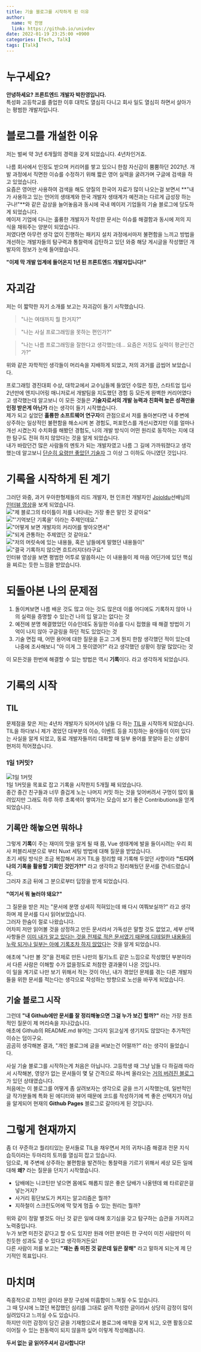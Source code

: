 ```yaml
---
title: 기술 블로그를 시작하게 된 이유
author:
  name: 박 찬영
  link: https://github.io/univdev
date: 2022-01-19 23:25:00 +0900
categories: [Tech, Talk]
tags: [Talk]
---
```

# 누구세요?
**안녕하세요? 프론트엔드 개발자 박찬영입니다.**  
특성화 고등학교를 졸업한 이후 대학도 열심히 다니고 회사 일도 열심히 하면서 살아가는 평범한 개발자입니다.
# 블로그를 개설한 이유
저는 벌써 약 3년 6개월의 경력을 갖게 되었습니다. 4년차인거죠.

나름 회사에서 인정도 받으며 커리어를 쌓고 있으니 한참 자신감이 뿜뿜하던 2021년.
개발 과정에서 직면한 이슈를 수정하기 위해 짧은 영어 실력을 굴려가며 구글에 검색을 하고 있었습니다.  
요즘은 영어만 사용하여 검색을 해도 양질의 한국어 자료가 많이 나오는걸 보면서 **"내가 사용하고 있는 언어의 생태계와 한국 개발자 생태계가 예전과는 다르게 급성장 하는구나!"**와 같은 감상을 늘어놓음과 동시에 국내 메이저 기업들의 기술 블로그에 당도하게 되었습니다.  
메이저 기업에 다니는 훌륭한 개발자가 작성한 문서는 이슈를 해결함과 동시에 저의 지식을 채워주는 양분이 되었습니다.  
저였다면 아무런 생각 없이 진행하는 패키지 설치 과정에서마저 불편함을 느끼고 방법을 개선하는 개발자들의 탐구력과 통찰력에 감탄하고 있던 와중 해당 게시글을 작성했던 개발자의 정보가 눈에 들어왔습니다.

**"이제 막 개발 업계에 들어온지 1년 된 프론트엔드 개발자입니다!"**
# 자괴감
저는 이 짧막한 자기 소개를 보고는 자괴감이 들기 시작했습니다.  
> "나는 여태까지 뭘 한거지?"

> "나는 사실 프로그래밍을 못하는 편인가?"

> "나는 나름 프로그래밍을 잘한다고 생각했는데... 요즘은 저정도 실력이 평균인건가?"

위와 같은 자학적인 생각들이 머리속을 지배하게 되었고, 저의 과거를 곱씹어 보았습니다.

프로그래밍 경진대회 수상, 대학교에서 교수님들께 들었던 수많은 칭찬, 스타트업 입사 2년만에 엔지니어링 매니저로서 개발팀을 지도했던 경험 등 모든게 완벽한 커리어였다고 생각했는데 알고보니 이 모든 것들은 **기술자로서의 개발 능력과 친화력 높은 성격만을 인정 받은게 아닌가** 라는 생각이 들기 시작했습니다.  
제가 되고 싶었던 **훌륭한 소프트웨어 연구자**의 관점으로서 저를 돌아본다면 내 주변에 상주하는 일상적인 불편함을 해소시켜 본 경험도, 퍼포먼스를 개선시켰지만 이를 얼마나 개선 시켰는지 수치화를 해봤던 경험도, 나의 개발 방식이 어떤 원리로 동작하는 지에 대한 탐구도 전혀 하지 않았다는 것을 알게 되었습니다.  
내가 바랐던건 많은 사람들의 멘토가 되는 개발자였고 나름 그 길에 가까워졌다고 생각했는데 알고보니 <u>단순히 요령만 좋았던 기술자</u> 그 이상 그 이하도 아니였던 것입니다.
# 기록을 시작하게 된 계기
그러던 와중, 과거 우아한형제들의 리드 개발자, 현 인프런 개발자인 [Jojoldu][Jojoldu]선배님의 [인터뷰 영상][인터뷰 영상]을 보게 되었습니다.  
!["제 블로그의 타이틀이 저를 나타내는 가장 좋은 말인 것 같아요"][기억보단 기록을 01]
!["'기억보단 기록을' 이라는 주제인데요."][기억보단 기록을 02]  
!["어떻게 보면 개발자의 커리어를 쌓아오면서"][기억보단 기록을 03]  
!["되게 관통하는 주제였던 것 같아요."][기억보단 기록을 04]  
!["저의 머릿속에 있는 내용들, 혹은 남들에게 말했던 내용들이"][기억보단 기록을 05]  
!["결국 기록하지 않으면 흐트러지더라구요"][기억보단 기록을 06]  
인터뷰 영상을 보면 평범한 어투로 말씀하시는 이 내용들이 제 마음 어딘가에 있던 핵심을 찌르는 듯한 느낌을 받았습니다.
# 되돌아본 나의 문제점
1. 돌이켜보면 나름 배운 것도 많고 아는 것도 많은데 이를 어디에도 기록하지 않아 나의 실력을 증명할 수 있는건 나의 입 말고는 없다는 것
2. 예전에 분명 해결했었던 이슈인데도 동일한 이슈를 다시 접했을 때 해결 방법이 기억이 나지 않아 구글링을 하던 적도 있었다는 것
3. 기술 면접 때, 어떤 용어에 대한 질문을 듣고 그게 뭔지 한참 생각했던 적이 있는데 나중에 조사해보니 "아 이게 그 뜻이였어?" 라고 생각했던 상황이 정말 많았다는 것

이 모든것을 한번에 해결할 수 있는 방법은 역시 **기록**이다. 라고 생각하게 되었습니다.
# 기록의 시작
## TIL
문제점을 찾은 저는 4년차 개발자가 되어서야 남들 다 하는 [TIL][TIL]을 시작하게 되었습니다.  
TIL을 하다보니 제가 겪었던 대부분의 이슈, 이벤트 등을 지칭하는 용어들이 이미 있다는 사실을 알게 되었고, 동료 개발자들끼리 대화할 때 일부 용어를 못알아 듣는 상황이 현저히 적어졌습니다.  
### 1일 1커밋?
![1일 1커밋][1일 1커밋]  
1일 1커밋을 목표로 잡고 기록을 시작한지 5개월 째 되었습니다.  
중간 중간 친구들과 너무 즐겁게 노는 나머지 커밋 하는 것을 잊어버려서 구멍이 많이 뚫려있지만 그래도 하루 하루 초록색이 쌓여가는 모습이 보기 좋은 Contributions을 얻게 되었습니다.
## 기록만 해놓으면 뭐하냐
그렇게 **기록**이 주는 재미의 맛을 알게 될 때 쯤, Vue 생태계에 발을 들이시려는 우리 회사 퍼블리셔분으로 부터 Nuxt 세팅 방법에 대해 질문을 받았습니다.  
초기 세팅 방식은 조금 복잡해서 과거 TIL을 정리할 때 기록해 두었던 사항이라 **"드디어 나의 기록을 활용할 기회인 것인가?!"** 라고 생각하고 정리해뒀던 문서를 건네드렸습니다.  
그러자 조금 뒤에 그 분으로부터 답장을 받게 되었습니다.

**"여기서 뭐 눌러야 돼요?"**

그 질문을 받은 저는 "문서에 분명 상세히 적혀있는데 왜 다시 여쭤보실까?" 라고 생각하며 제 문서를 다시 읽어보았습니다.  
그러자 한숨이 절로 나왔습니다.  
어차피 저만 읽어볼 것을 상정하고 만든 문서라서 가독성은 말할 것도 없었고, 세부 선택 사항들은 <u>이미 내가 알고 있다는 것을 전제로 적은 문서였기 때문에 디테일한 내용들이 누락 되거나 일부는 아예 기록조차 하지 않았다</u>는 것을 알게 되었습니다.

애초에 "나만 볼 것"을 전제로 만든 나만의 필기노트 같은 느낌으로 작성했던 부분이라서 다른 사람은 이해할 수가 없을정도로 처참한 결과물이 나온 것입니다.  
이 일을 계기로 나만 보기 위해서 적는 것이 아닌, 내가 겪었던 문제를 겪는 다른 개발자들을 위한 문서를 적는다는 생각으로 작성하는 방향으로 노선을 바꾸게 되었습니다.
## 기술 블로그 시작
그런데 **"내 Github에만 문서를 잘 정리해놓으면 그걸 누가 보긴 할까?"** 라는 가장 원초적인 질문이 제 머리속을 지나갔습니다.  
애초에 Github의 README.md 뷰어는 그다지 읽고싶게 생기지도 않았다는 추가적인 이슈는 덤이구요.  
곰곰히 생각해본 결과, "개인 블로그에 글을 써보는건 어떨까?" 라는 생각이 들었습니다.  

사실 기술 블로그를 시작하는게 처음은 아닙니다. 고등학생 때 그냥 남들 다 하길래 따라서 시작해본, 영양가 없는 문서들이 몇 달 간격으로 하나씩 올라오는 [거의 버려진 블로그][거의 버려진 블로그]가 있던 상태였습니다.  
처음에는 이 블로그를 어떻게 좀 살려보자는 생각으로 글을 쓰기 시작했는데, 일반적인 글 작가분들께 특화 된 에디터와 뷰어 때문에 코드를 작성하기에 썩 좋은 선택지가 아님을 알게되어 현재의 **Github Pages** 블로그로 갈아타게 된 것입니다.
# 그렇게 현재까지
좀 더 꾸준하고 퀄리티있는 문서들로 TIL을 채우면서 저의 귀차니즘 해결과 전문 지식 습득이라는 두마리의 토끼를 열심히 잡고 있습니다.  
덤으로, 제 주변에 상주하는 불편함을 발견하는 통찰력을 기르기 위해서 세상 모든 일에 대해 **왜?** 라는 질문을 던지기 시작했습니다.
- 담배에는 니코틴만 넣으면 몸에도 해롭지 않은 좋은 담배가 나올텐데 왜 타르같은걸 넣는거지?
- 사거리 횡단보도가 켜지는 알고리즘은 뭘까?
- 지하철이 스크린도어에 딱 맞게 멈출 수 있는 원리는 뭘까?

위와 같이 정말 별것도 아닌 것 같은 일에 대해 호기심을 갖고 탐구하는 습관을 가지려고 노력중입니다.  
누가 보면 미친것 같다고 할 수도 있지만 원래 어떤 분야든 한 구석이 미친 사람만이 미친듯한 성과도 낼 수 있다고 생각하거든요!  
다른 사람이 저를 보고는 **"쟤는 좀 미친 것 같은데 일은 잘해"** 라고 말하게 되는게 제 단기적인 목표입니다.
# 마치며
즉흥적으로 끄적인 글이라 문장 구성에 미흡함이 느껴질 수도 있습니다.  
그 때 당시에 느꼈던 복잡했던 심리를 그대로 살려 작성한 글이라서 상당히 감정이 많이 실려있다고 느끼실 수도 있습니다.  
하지만 이런 감정이 담긴 글을 기재함으로서 블로그에 애착을 갖게 되고, 오랜 활동으로 이어질 수 있는 원동력이 되지 않을까 싶어 이렇게 작성해봅니다.

**두서 없는 글 읽어주셔서 감사합니다!**

[Jojoldu]: https://jojoldu.github.io/
[인터뷰 영상]: https://www.youtube.com/watch?v=V9AGvwPmnZU
[기억보단 기록을 01]: https://firebasestorage.googleapis.com/v0/b/univdev-github-io.appspot.com/o/%E1%84%80%E1%85%B5%E1%84%8B%E1%85%A5%E1%86%A8%E1%84%87%E1%85%A9%E1%84%83%E1%85%A1%E1%86%AB_%E1%84%80%E1%85%B5%E1%84%85%E1%85%A9%E1%86%A8%E1%84%8B%E1%85%B3%E1%86%AF_01.png?alt=media&token=fb7827ca-1932-48a1-a897-796849cc7e95
[기억보단 기록을 02]: https://firebasestorage.googleapis.com/v0/b/univdev-github-io.appspot.com/o/%E1%84%80%E1%85%B5%E1%84%8B%E1%85%A5%E1%86%A8%E1%84%87%E1%85%A9%E1%84%83%E1%85%A1%E1%86%AB_%E1%84%80%E1%85%B5%E1%84%85%E1%85%A9%E1%86%A8%E1%84%8B%E1%85%B3%E1%86%AF_02.png?alt=media&token=3a7d3941-d30a-4b78-a9da-94a8130690e6
[기억보단 기록을 03]: https://firebasestorage.googleapis.com/v0/b/univdev-github-io.appspot.com/o/%E1%84%80%E1%85%B5%E1%84%8B%E1%85%A5%E1%86%A8%E1%84%87%E1%85%A9%E1%84%83%E1%85%A1%E1%86%AB_%E1%84%80%E1%85%B5%E1%84%85%E1%85%A9%E1%86%A8%E1%84%8B%E1%85%B3%E1%86%AF_03.png?alt=media&token=5700e404-4ce0-41d3-b323-23bf6fa98ccb
[기억보단 기록을 04]: https://firebasestorage.googleapis.com/v0/b/univdev-github-io.appspot.com/o/%E1%84%80%E1%85%B5%E1%84%8B%E1%85%A5%E1%86%A8%E1%84%87%E1%85%A9%E1%84%83%E1%85%A1%E1%86%AB_%E1%84%80%E1%85%B5%E1%84%85%E1%85%A9%E1%86%A8%E1%84%8B%E1%85%B3%E1%86%AF_04.png?alt=media&token=ba41cb28-1d84-4406-945b-7feee96d97ec
[기억보단 기록을 05]: https://firebasestorage.googleapis.com/v0/b/univdev-github-io.appspot.com/o/%E1%84%80%E1%85%B5%E1%84%8B%E1%85%A5%E1%86%A8%E1%84%87%E1%85%A9%E1%84%83%E1%85%A1%E1%86%AB_%E1%84%80%E1%85%B5%E1%84%85%E1%85%A9%E1%86%A8%E1%84%8B%E1%85%B3%E1%86%AF_05.png?alt=media&token=c2f8b82b-845c-459a-b869-9cc9079a779b
[기억보단 기록을 06]: https://firebasestorage.googleapis.com/v0/b/univdev-github-io.appspot.com/o/%E1%84%80%E1%85%B5%E1%84%8B%E1%85%A5%E1%86%A8%E1%84%87%E1%85%A9%E1%84%83%E1%85%A1%E1%86%AB_%E1%84%80%E1%85%B5%E1%84%85%E1%85%A9%E1%86%A8%E1%84%8B%E1%85%B3%E1%86%AF_06.png?alt=media&token=643ca44c-fa20-413d-a638-7bb8c63da101
[TIL]: https://github.com/univdev/TIL
[Github]: https://github.com/univdev
[거의 버려진 블로그]: https://univdev.tistory.com
[1일 1커밋]: https://firebasestorage.googleapis.com/v0/b/univdev-github-io.appspot.com/o/1%E1%84%8B%E1%85%B5%E1%86%AF_1%E1%84%8F%E1%85%A5%E1%84%86%E1%85%B5%E1%86%BA.png?alt=media&token=2da2cca2-8085-4cc9-82c6-93dfedbfbd23
